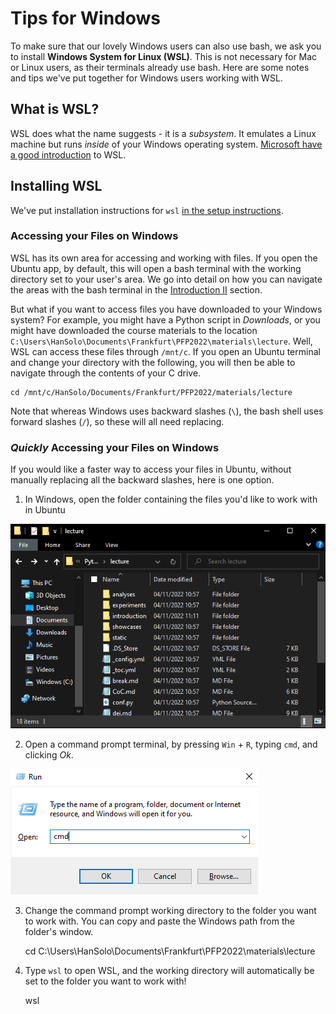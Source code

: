 # Tips for Windows

To make sure that our lovely Windows users can also use bash, we ask you to install **Windows System for Linux (WSL)**. This is not necessary for Mac or Linux users, as their terminals already use bash. Here are some notes and tips we've put together for Windows users working with WSL.

## What is WSL?

WSL does what the name suggests - it is a *subsystem*. It emulates a Linux machine but runs *inside* of your Windows operating system. [Microsoft have a good introduction](https://learn.microsoft.com/en-us/windows/wsl/about) to WSL.

## Installing WSL

We've put installation instructions for `wsl` [in the setup instructions](setup.html#os-specific-installation-instructions).

### Accessing your Files on Windows

WSL has its own area for accessing and working with files. If you open the Ubuntu app, by default, this will open a bash terminal with the working directory set to your user's area. We go into detail on how you can navigate the areas with the bash terminal in the [Introduction II](introduction/intro_to_shell.html) section.

But what if you want to access files you have downloaded to your Windows system? For example, you might have a Python script in *Downloads*, or you might have downloaded the course materials to the location `C:\Users\HanSolo\Documents\Frankfurt\PFP2022\materials\lecture`. Well, WSL can access these files through `/mnt/c`. If you open an Ubuntu terminal and change your directory with the following, you will then be able to navigate through the contents of your C drive.

    cd /mnt/c/HanSolo/Documents/Frankfurt/PFP2022/materials/lecture

Note that whereas Windows uses backward slashes (`\`), the bash shell uses forward slashes (`/`), so these will all need replacing.

### *Quickly* Accessing your Files on Windows

If you would like a faster way to access your files in Ubuntu, without manually replacing all the backward slashes, here is one option.

1. In Windows, open the folder containing the files you'd like to work with in Ubuntu

![](static/cmd_wsl_1.png)

2. Open a command prompt terminal, by pressing `Win` + `R`, typing `cmd`, and clicking *Ok*.

![](static/cmd_wsl_2.png)

3. Change the command prompt working directory to the folder you want to work with. You can copy and paste the Windows path from the folder's window.

    cd C:\Users\HanSolo\Documents\Frankfurt\PFP2022\materials\lecture

4. Type `wsl` to open WSL, and the working directory will automatically be set to the folder you want to work with!

    wsl
